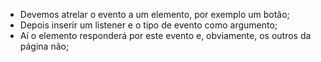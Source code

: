 * Devemos atrelar o evento a um elemento, por exemplo um botão;
* Depois inserir um listener e o tipo de evento como argumento;
* Aí o elemento responderá por este evento e, obviamente, os outros da página não;